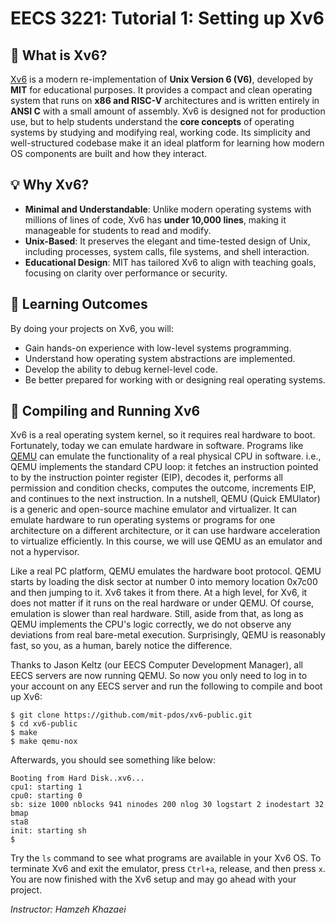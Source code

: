 # EECS 3221: Tutorial 1: Setting up Xv6

## 🧠 What is Xv6?
[Xv6](https://pdos.csail.mit.edu/6.828/2019/xv6.html) is a modern re-implementation of **Unix Version 6 (V6)**, developed by **MIT** for educational purposes. It provides a compact and clean operating system that runs on **x86 and RISC-V** architectures and is written entirely in **ANSI C** with a small amount of assembly. Xv6 is designed not for production use, but to help students understand the **core concepts** of operating systems by studying and modifying real, working code. Its simplicity and well-structured codebase make it an ideal platform for learning how modern OS components are built and how they interact.


## 💡 Why Xv6?
- **Minimal and Understandable**: Unlike modern operating systems with millions of lines of code, Xv6 has **under 10,000 lines**, making it manageable for students to read and modify.
- **Unix-Based**: It preserves the elegant and time-tested design of Unix, including processes, system calls, file systems, and shell interaction.
- **Educational Design**: MIT has tailored Xv6 to align with teaching goals, focusing on clarity over performance or security.

## 📘 Learning Outcomes
By doing your projects on Xv6, you will:
- Gain hands-on experience with low-level systems programming.
- Understand how operating system abstractions are implemented.
- Develop the ability to debug kernel-level code.
- Be better prepared for working with or designing real operating systems.

## 🚀 Compiling and Running Xv6
Xv6 is a real operating system kernel, so it requires real hardware to boot. Fortunately, today we can emulate hardware in software. Programs like [QEMU](https://www.qemu.org/) can emulate the functionality of a real physical CPU in software. i.e., QEMU implements the standard CPU loop: it fetches an instruction pointed to by the instruction pointer register (EIP), decodes it, performs all permission and condition checks, computes the outcome, increments EIP, and continues to the next instruction. In a nutshell, QEMU (Quick EMUlator) is a generic and open-source machine emulator and virtualizer. It can emulate hardware to run operating systems or programs for one architecture on a different architecture, or it can use hardware acceleration to virtualize efficiently. In this course, we will use QEMU as an emulator and not a hypervisor. 

Like a real PC platform, QEMU emulates the hardware boot protocol. QEMU starts by loading the disk sector at number 0 into memory location 0x7c00 and then jumping to it. Xv6 takes it from there. At a high level, for Xv6, it does not matter if it runs on the real hardware or under QEMU. Of course, emulation is slower than real hardware. Still, aside from that, as long as QEMU implements the CPU's logic correctly, we do not observe any deviations from real bare-metal execution. Surprisingly, QEMU is reasonably fast, so you, as a human, barely notice the difference.

Thanks to Jason Keltz (our EECS Computer Development Manager), all EECS servers are now running QEMU. So now you only need to log in to your account on any EECS server and run the following to compile and boot up Xv6:
```
$ git clone https://github.com/mit-pdos/xv6-public.git
$ cd xv6-public
$ make
$ make qemu-nox
```
Afterwards, you should see something like below:
```
Booting from Hard Disk..xv6...
cpu1: starting 1
cpu0: starting 0
sb: size 1000 nblocks 941 ninodes 200 nlog 30 logstart 2 inodestart 32 bmap
sta8
init: starting sh
$
```
Try the `ls` command to see what programs are available in your Xv6 OS.
To terminate Xv6 and exit the emulator, press `Ctrl+a`, release, and then press `x`.
You are now finished with the Xv6 setup and may go ahead with your project.

*Instructor: Hamzeh Khazaei*
